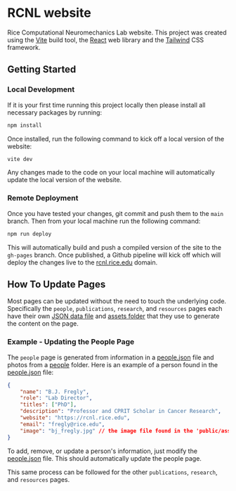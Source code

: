 # RCNL website

Rice Computational Neuromechanics Lab website. This project was created using the [Vite](https://vite.dev/) build tool, the [React](https://react.dev/) web library and the [Tailwind](https://tailwindcss.com/) CSS framework.

## Getting Started

### Local Development

If it is your first time running this project locally then please install all necessary packages by running:

```bash
npm install
```

Once installed, run the following command to kick off a local version of the website:

```bash
vite dev
```

Any changes made to the code on your local machine will automatically update the local version of the website.

### Remote Deployment

Once you have tested your changes, git commit and push them to the `main` branch. Then from your local machine run the following command:

```bash
npm run deploy
```

This will automatically build and push a compiled version of the site to the `gh-pages` branch. Once published, a Github pipeline will kick off which will deploy the changes live to the [rcnl.rice.edu](rcnl.rice.edu) domain.

## How To Update Pages

Most pages can be updated without the need to touch the underlying code. Specifically the `people`, `publications`, `research`, and `resources` pages each have their own [JSON data file](src/data/) and [assets folder](public/assets/) that they use to generate the content on the page.

### Example - Updating the People Page 

The `people` page is generated from information in a [people.json](src/data/people.json) file and photos from a [people](public/assets/people) folder. Here is an example of a person found in the [people.json](src/datat/people.json) file:

```json
{
    "name": "B.J. Fregly",
    "role": "Lab Director",
    "titles": ["PhD"],
    "description": "Professor and CPRIT Scholar in Cancer Research",
    "website": "https://rcnl.rice.edu",
    "email": "fregly@rice.edu",
    "image": "bj_fregly.jpg" // the image file found in the 'public/assets/people/' folder
}
```

To add, remove, or update a person's information, just modify the [people.json](src/components/people/people.json) file. This should automatically update the people page.

This same process can be followed for the other `publications`, `research`, and `resources` pages. 

